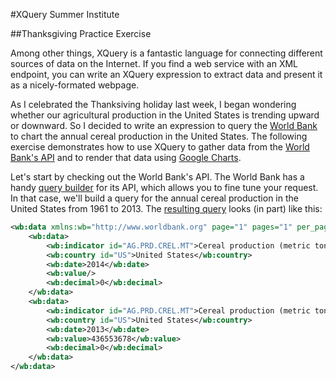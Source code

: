 #XQuery Summer Institute

##Thanksgiving Practice Exercise

Among other things, XQuery is a fantastic language for connecting different sources of data on the Internet. If you find a web service with an XML endpoint, you can write an XQuery expression to extract data and present it as a nicely-formated webpage. 

As I celebrated the Thanksiving holiday last week, I began wondering whether our agricultural production in the United States is trending upward or downward. So I decided to write an expression to query the [World Bank](http://data.worldbank.org/) to chart the annual cereal production in the United States. The following exercise demonstrates how to use XQuery to gather data from the [World Bank's API](http://data.worldbank.org/node/9) and to render that data using [Google Charts](https://developers.google.com/chart/). 

Let's start by checking out the World Bank's API. The World Bank has a handy [query builder](http://data.worldbank.org/querybuilder) for its API, which allows you to fine tune your request. In that case, we'll build a query for the annual cereal production in the United States from 1961 to 2013. The [resulting query](http://data.worldbank.org/querybuilder) looks (in part) like this:

```xml
<wb:data xmlns:wb="http://www.worldbank.org" page="1" pages="1" per_page="100" total="55">
    <wb:data>
        <wb:indicator id="AG.PRD.CREL.MT">Cereal production (metric tons)</wb:indicator>
        <wb:country id="US">United States</wb:country>
        <wb:date>2014</wb:date>
        <wb:value/>
        <wb:decimal>0</wb:decimal>
    </wb:data>
    <wb:data>
        <wb:indicator id="AG.PRD.CREL.MT">Cereal production (metric tons)</wb:indicator>
        <wb:country id="US">United States</wb:country>
        <wb:date>2013</wb:date>
        <wb:value>436553678</wb:value>
        <wb:decimal>0</wb:decimal>
    </wb:data>
</wb:data>

